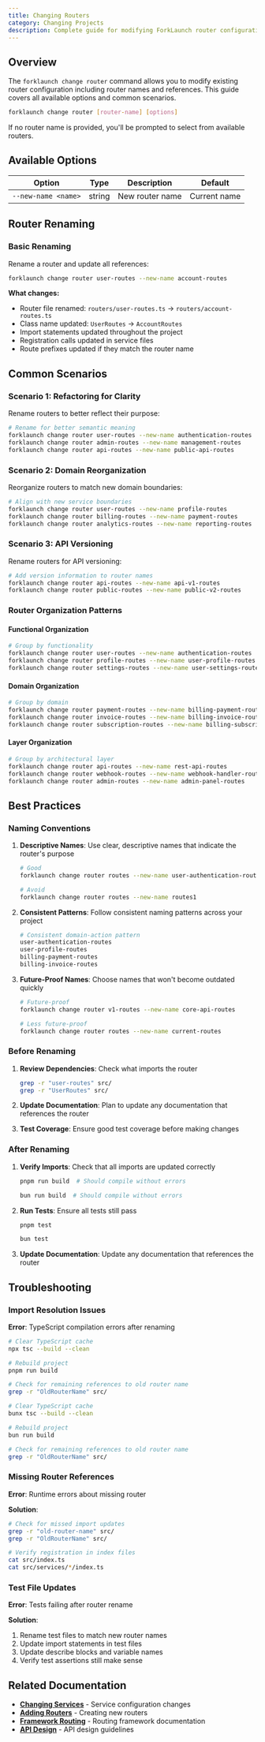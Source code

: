 ```yaml
---
title: Changing Routers
category: Changing Projects
description: Complete guide for modifying ForkLaunch router configuration and naming.
---
```


## Overview

The `forklaunch change router` command allows you to modify existing router configuration including router names and references. This guide covers all available options and common scenarios.

```bash
forklaunch change router [router-name] [options]
```

If no router name is provided, you'll be prompted to select from available routers.

## Available Options

| Option              | Type   | Description     | Default      |
| ------------------- | ------ | --------------- | ------------ |
| `--new-name <name>` | string | New router name | Current name |

## Router Renaming

### Basic Renaming

Rename a router and update all references:

```bash
forklaunch change router user-routes --new-name account-routes
```

**What changes:**

- Router file renamed: `routers/user-routes.ts` → `routers/account-routes.ts`
- Class name updated: `UserRoutes` → `AccountRoutes`
- Import statements updated throughout the project
- Registration calls updated in service files
- Route prefixes updated if they match the router name

## Common Scenarios

### Scenario 1: Refactoring for Clarity

Rename routers to better reflect their purpose:

```bash
# Rename for better semantic meaning
forklaunch change router user-routes --new-name authentication-routes
forklaunch change router admin-routes --new-name management-routes
forklaunch change router api-routes --new-name public-api-routes
```

### Scenario 2: Domain Reorganization

Reorganize routers to match new domain boundaries:

```bash
# Align with new service boundaries
forklaunch change router user-routes --new-name profile-routes
forklaunch change router billing-routes --new-name payment-routes
forklaunch change router analytics-routes --new-name reporting-routes
```

### Scenario 3: API Versioning

Rename routers for API versioning:

```bash
# Add version information to router names
forklaunch change router api-routes --new-name api-v1-routes
forklaunch change router public-routes --new-name public-v2-routes
```

### Router Organization Patterns

#### Functional Organization

```bash
# Group by functionality
forklaunch change router user-routes --new-name authentication-routes
forklaunch change router profile-routes --new-name user-profile-routes
forklaunch change router settings-routes --new-name user-settings-routes
```

#### Domain Organization

```bash
# Group by domain
forklaunch change router payment-routes --new-name billing-payment-routes
forklaunch change router invoice-routes --new-name billing-invoice-routes
forklaunch change router subscription-routes --new-name billing-subscription-routes
```

#### Layer Organization

```bash
# Group by architectural layer
forklaunch change router api-routes --new-name rest-api-routes
forklaunch change router webhook-routes --new-name webhook-handler-routes
forklaunch change router admin-routes --new-name admin-panel-routes
```

## Best Practices

### Naming Conventions

1. **Descriptive Names**: Use clear, descriptive names that indicate the router's purpose

   ```bash
   # Good
   forklaunch change router routes --new-name user-authentication-routes

   # Avoid
   forklaunch change router routes --new-name routes1
   ```

2. **Consistent Patterns**: Follow consistent naming patterns across your project

   ```bash
   # Consistent domain-action pattern
   user-authentication-routes
   user-profile-routes
   billing-payment-routes
   billing-invoice-routes
   ```

3. **Future-Proof Names**: Choose names that won't become outdated quickly

   ```bash
   # Future-proof
   forklaunch change router v1-routes --new-name core-api-routes

   # Less future-proof
   forklaunch change router routes --new-name current-routes
   ```

### Before Renaming

1. **Review Dependencies**: Check what imports the router

   ```bash
   grep -r "user-routes" src/
   grep -r "UserRoutes" src/
   ```

2. **Update Documentation**: Plan to update any documentation that references the router

3. **Test Coverage**: Ensure good test coverage before making changes

### After Renaming

1. **Verify Imports**: Check that all imports are updated correctly
   <CodeTabs type="terminal">
   <Tab title="pnpm">

   ```bash
   pnpm run build  # Should compile without errors
   ```

     </Tab>
     <Tab title="bun">

   ```bash
   bun run build  # Should compile without errors
   ```

     </Tab>
   </CodeTabs>

2. **Run Tests**: Ensure all tests still pass
   <CodeTabs type="terminal">
   <Tab title="pnpm">

   ```bash
   pnpm test
   ```

     </Tab>
     <Tab title="bun">

   ```bash
   bun test
   ```

     </Tab>
   </CodeTabs>

3. **Update Documentation**: Update any documentation that references the router

## Troubleshooting

### Import Resolution Issues

**Error**: TypeScript compilation errors after renaming

<CodeTabs type="terminal">
  <Tab title="pnpm">

```bash
# Clear TypeScript cache
npx tsc --build --clean

# Rebuild project
pnpm run build

# Check for remaining references to old router name
grep -r "OldRouterName" src/
```

  </Tab>
  <Tab title="bun">

```bash
# Clear TypeScript cache
bunx tsc --build --clean

# Rebuild project
bun run build

# Check for remaining references to old router name
grep -r "OldRouterName" src/
```

  </Tab>
</CodeTabs>

### Missing Router References

**Error**: Runtime errors about missing router

**Solution**:

```bash
# Check for missed import updates
grep -r "old-router-name" src/
grep -r "OldRouterName" src/

# Verify registration in index files
cat src/index.ts
cat src/services/*/index.ts
```

### Test File Updates

**Error**: Tests failing after router rename

**Solution**:

1. Rename test files to match new router names
2. Update import statements in test files
3. Update describe blocks and variable names
4. Verify test assertions still make sense

## Related Documentation

- **[Changing Services](./services.md)** - Service configuration changes
- **[Adding Routers](../adding-projects/routers.md)** - Creating new routers
- **[Framework Routing](../framework/routing.md)** - Routing framework documentation
- **[API Design](../best-practices.md#api-design)** - API design guidelines
